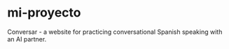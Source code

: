 # mi-proyecto
Conversar - a website for practicing conversational Spanish speaking with an AI partner.
